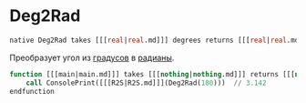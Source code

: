 # Deg2Rad

```sql
native Deg2Rad takes [[[real|real.md]]] degrees returns [[[real|real.md]]]
```

Преобразует угол из [градусов](https://w.wiki/98yP) в [радианы](https://w.wiki/7YCS).

```sql
function [[[main|main.md]]] takes [[[nothing|nothing.md]]] returns [[[nothing|nothing.md]]]
    call ConsolePrint([[[R2S|R2S.md]]](Deg2Rad(180)))  // 3.142
endfunction
```